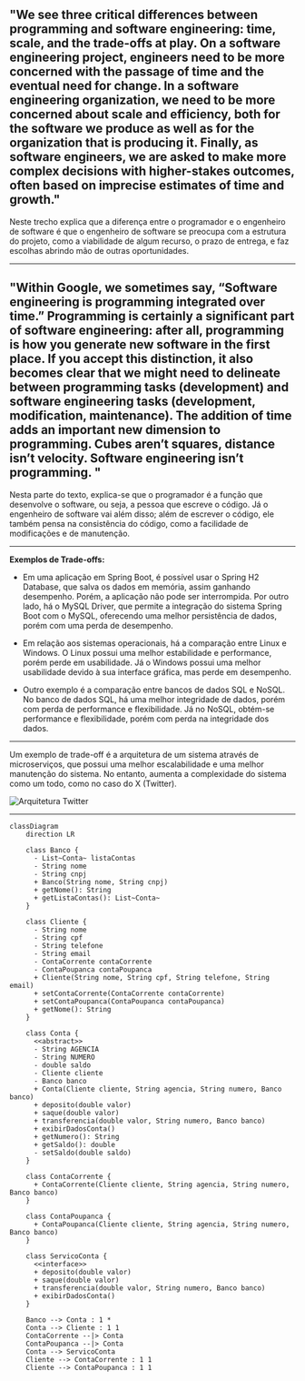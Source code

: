 
"We see three critical differences between programming and software engineering: time, scale, and the trade-offs at play. On a software engineering project, engineers need to be more concerned with the passage of time and the eventual need for change. In a software engineering organization, we need to be more concerned about scale and efficiency, both for the software we produce as well as for the organization that is producing it. Finally, as software engineers, we are asked to make more complex decisions with higher-stakes outcomes, often based on imprecise estimates of time and growth."
----
Neste trecho explica que a diferença entre o programador e o engenheiro de software é que o engenheiro de software se preocupa com a estrutura do projeto, como a viabilidade de algum recurso, o prazo de entrega, e faz escolhas abrindo mão de outras oportunidades.

---
"Within Google, we sometimes say, “Software engineering is programming integrated over time.” Programming is certainly a significant part of software engineering: after all, programming is how you generate new software in the first place. If you accept this distinction, it also becomes clear that we might need to delineate between programming tasks (development) and software engineering tasks (development, modification, maintenance). The addition of time adds an important new dimension to programming. Cubes aren’t squares, distance isn’t velocity. Software engineering isn’t programming.
"
----
Nesta parte do texto, explica-se que o programador é a função que desenvolve o software, ou seja, a pessoa que escreve o código. Já o engenheiro de software vai além disso; além de escrever o código, ele também pensa na consistência do código, como a facilidade de modificações e de manutenção.

---
**Exemplos de Trade-offs:**
- Em uma aplicação em Spring Boot, é possível usar o Spring H2 Database, que salva os dados em memória, assim ganhando desempenho. Porém, a aplicação não pode ser interrompida. Por outro lado, há o MySQL Driver, que permite a integração do sistema Spring Boot com o MySQL, oferecendo uma melhor persistência de dados, porém com uma perda de desempenho.

- Em relação aos sistemas operacionais, há a comparação entre Linux e Windows. O Linux possui uma melhor estabilidade e performance, porém perde em usabilidade. Já o Windows possui uma melhor usabilidade devido à sua interface gráfica, mas perde em desempenho.

- Outro exemplo é a comparação entre bancos de dados SQL e NoSQL. No banco de dados SQL, há uma melhor integridade de dados, porém com perda de performance e flexibilidade. Já no NoSQL, obtém-se performance e flexibilidade, porém com perda na integridade dos dados.
---

Um exemplo de trade-off é a arquitetura de um sistema através de microserviços, que possui uma melhor escalabilidade e uma melhor manutenção do sistema. No entanto, aumenta a complexidade do sistema como um todo, como no caso do X (Twitter).

![Arquitetura Twitter](https://pbs.twimg.com/media/Fh8OE2jUAAEIVRR?format=jpg&name=4096x4096)

---

```mermaid
classDiagram
    direction LR

    class Banco {
      - List~Conta~ listaContas
      - String nome
      - String cnpj
      + Banco(String nome, String cnpj)
      + getNome(): String
      + getListaContas(): List~Conta~
    }

    class Cliente {
      - String nome
      - String cpf
      - String telefone
      - String email
      - ContaCorrente contaCorrente
      - ContaPoupanca contaPoupanca
      + Cliente(String nome, String cpf, String telefone, String email)
      + setContaCorrente(ContaCorrente contaCorrente)
      + setContaPoupanca(ContaPoupanca contaPoupanca)
      + getNome(): String
    }

    class Conta {
      <<abstract>>
      - String AGENCIA
      - String NUMERO
      - double saldo
      - Cliente cliente
      - Banco banco
      + Conta(Cliente cliente, String agencia, String numero, Banco banco)
      + deposito(double valor)
      + saque(double valor)
      + transferencia(double valor, String numero, Banco banco)
      + exibirDadosConta()
      + getNumero(): String
      + getSaldo(): double
      - setSaldo(double saldo)
    }

    class ContaCorrente {
      + ContaCorrente(Cliente cliente, String agencia, String numero, Banco banco)
    }

    class ContaPoupanca {
      + ContaPoupanca(Cliente cliente, String agencia, String numero, Banco banco)
    }

    class ServicoConta {
      <<interface>>
      + deposito(double valor)
      + saque(double valor)
      + transferencia(double valor, String numero, Banco banco)
      + exibirDadosConta()
    }

    Banco --> Conta : 1 * 
    Conta --> Cliente : 1 1 
    ContaCorrente --|> Conta 
    ContaPoupanca --|> Conta 
    Conta --> ServicoConta
    Cliente --> ContaCorrente : 1 1
    Cliente --> ContaPoupanca : 1 1
```
